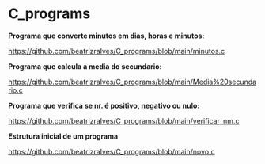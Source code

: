 # C_programs

**Programa que converte minutos em dias,	horas	e	minutos:**

https://github.com/beatrizralves/C_programs/blob/main/minutos.c

**Programa que calcula a media do secundario:**

https://github.com/beatrizralves/C_programs/blob/main/Media%20secundario.c

**Programa que verifica se nr. é positivo, negativo ou nulo:**

https://github.com/beatrizralves/C_programs/blob/main/verificar_nm.c

**Estrutura inicial de um programa**

https://github.com/beatrizralves/C_programs/blob/main/novo.c
